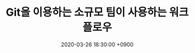 ---
title: Git을 이용하는 소규모 팀이 사용하는 워크플로우
date: 2020-03-26 18:30:00 +0900
categories: [Git]
tags: [git workflow]     # TAG names should always be lowercase
toc: true
---